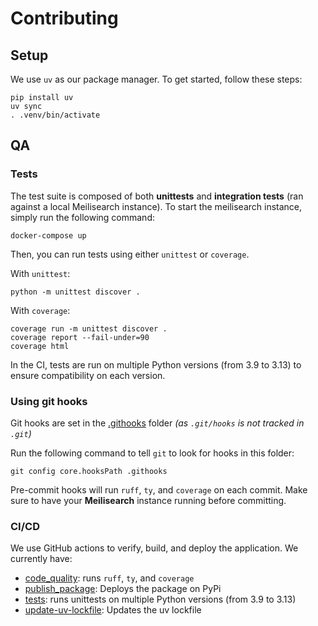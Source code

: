 # Contributing

## Setup

We use `uv` as our package manager.
To get started, follow these steps:

```shell
pip install uv
uv sync
. .venv/bin/activate
```

## QA

### Tests

The test suite is composed of both **unittests** and **integration tests** (ran against a local Meilisearch instance).
To start the meilisearch instance, simply run the following command:

```shell
docker-compose up
```

Then, you can run tests using either `unittest` or `coverage`.

With `unittest`:

```shell
python -m unittest discover .
```

With `coverage`:

```shell
coverage run -m unittest discover .
coverage report --fail-under=90
coverage html
```

In the CI, tests are run on multiple Python versions (from 3.9 to 3.13)
to ensure compatibility on each version.

### Using git hooks

Git hooks are set in the [.githooks](.githooks) folder
_(as `.git/hooks` is not tracked in `.git`)_

Run the following command to tell `git` to look for hooks in this folder:

```shell
git config core.hooksPath .githooks
```

Pre-commit hooks will run `ruff`, `ty`, and `coverage` on each commit.
Make sure to have your **Meilisearch** instance running before committing.

### CI/CD

We use GitHub actions to verify, build, and deploy the application. We currently have:

- [code_quality](.github/workflows/code_quality.yml): runs `ruff`, `ty`, and `coverage`
- [publish_package](.github/workflows/publish_package.yml): Deploys the package on PyPi
- [tests](.github/workflows/tests.yml): runs unittests on multiple Python versions (from 3.9 to 3.13)
- [update-uv-lockfile](.github/workflows/update-uv-lockfile.yml): Updates the uv lockfile

